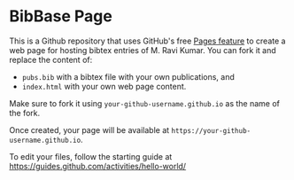 # BibBase Page

This is a Github repository that uses GitHub's free [Pages feature](https://pages.github.com/) to create a web page for hosting bibtex entries of M. Ravi Kumar. You can fork it and replace the content of:
- `pubs.bib` with a bibtex file with your own publications, and
- `index.html` with your own web page content.

Make sure to fork it using `your-github-username.github.io` as the name of the fork.

Once created, your page will be available at `https://your-github-username.github.io`.

To edit your files, follow the starting guide at https://guides.github.com/activities/hello-world/


